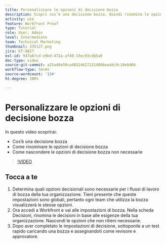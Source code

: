 ```yaml
---
title: Personalizzare le opzioni di decisione bozza
description: Scopri cos’è una decisione bozza. Quindi rinomina le opzioni di decisione bozza e nascondi quelle non necessarie nelle configurazioni del sistema di bozza.
activity: use
feature: Workfront Proof
type: Tutorial
role: User, Admin
level: Intermediate
team: Technical Marketing
thumbnail: 335127.png
jira: KT-8827
exl-id: 947a67cd-e9bd-472a-af40-33ec93cd65a9
doc-type: video
source-git-commit: a25a49e59ca483246271214886ea4dc9c10e8d66
workflow-type: tm+mt
source-wordcount: '134'
ht-degree: 100%

---
```


# Personalizzare le opzioni di decisione bozza

In questo video scoprirai:

* Cos’è una decisione bozza
* Come rinominare le opzioni di decisione bozza
* Come nascondere le opzioni di decisione bozza non necessarie

>[!VIDEO](https://video.tv.adobe.com/v/335127/?quality=12&learn=on)

## Tocca a te

1. Determina quali opzioni decisionali sono necessarie per i flussi di lavoro di bozza della tua organizzazione. Tieni presente che queste impostazioni sono globali, pertanto ogni team che utilizza la bozza visualizzerà le stesse opzioni.
1. Ora accedi a Workfront e vai alle impostazioni di bozza. Nella scheda Decisioni, rinomina le decisioni in base alle esigenze della tua organizzazione. Nascondi le opzioni che non ritieni necessarie.
1. Dopo aver completato le impostazioni di decisione, sottoponile a un test rapido caricando una bozza e assegnandoti come revisore e approvatore.


<!--
Lean More URLs
-->

